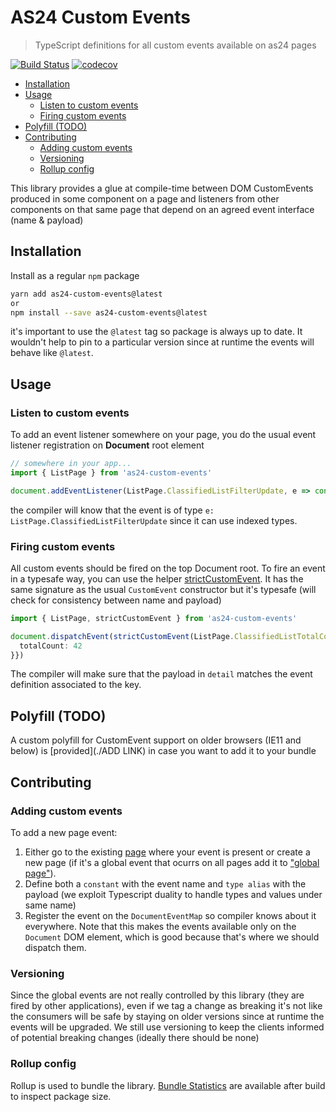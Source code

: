 # AS24 Custom Events

> TypeScript definitions for all custom events available on as24 pages

[![Build Status](https://travis-ci.org/Scout24/as24-custom-events.svg?branch=master)](https://travis-ci.org/Scout24/as24-custom-events)
[![codecov](https://codecov.io/gh/Scout24/as24-custom-events/branch/master/graph/badge.svg)](https://codecov.io/gh/Scout24/as24-custom-events)

<!-- installing doctoc: https://github.com/thlorenz/doctoc#installation -->

<!-- tocdoc command: doctoc ./README.md --maxlevel 3 --notitle -->

<!-- START doctoc generated TOC please keep comment here to allow auto update -->
<!-- DON'T EDIT THIS SECTION, INSTEAD RE-RUN doctoc TO UPDATE -->

- [Installation](#installation)
- [Usage](#usage)
  - [Listen to custom events](#listen-to-custom-events)
  - [Firing custom events](#firing-custom-events)
- [Polyfill (TODO)](#polyfill-todo)
- [Contributing](#contributing)
  - [Adding custom events](#adding-custom-events)
  - [Versioning](#versioning)
  - [Rollup config](#rollup-config)

<!-- END doctoc generated TOC please keep comment here to allow auto update -->

This library provides a glue at compile-time between DOM CustomEvents produced in some component on a page and listeners from other components on that same page that depend on an agreed event interface (name & payload)

## Installation

Install as a regular `npm` package

```sh
yarn add as24-custom-events@latest
or
npm install --save as24-custom-events@latest
```

it's important to use the `@latest` tag so package is always up to date. It wouldn't help to pin to a particular version since at runtime the events will behave like `@latest`.

## Usage

### Listen to custom events

To add an event listener somewhere on your page, you do the usual event listener registration on **Document** root element

```ts
// somewhere in your app...
import { ListPage } from 'as24-custom-events'

document.addEventListener(ListPage.ClassifiedListFilterUpdate, e => console.log(e.detail.searchUrls.standard))
```

the compiler will know that the event is of type `e: ListPage.ClassifiedListFilterUpdate` since it can use indexed types.

### Firing custom events

All custom events should be fired on the top Document root. To fire an event in a typesafe way, you can use the helper [strictCustomEvent](./src/constructors/strictCustomEvent.ts). It has the same signature as the usual `CustomEvent` constructor but it's typesafe (will check for consistency between name and payload)

```ts
import { ListPage, strictCustomEvent } from 'as24-custom-events'

document.dispatchEvent(strictCustomEvent(ListPage.ClassifiedListTotalCountUpdate, { detail: {
  totalCount: 42
}})
```

The compiler will make sure that the payload in `detail` matches the event definition associated to the key.

## Polyfill (TODO)

A custom polyfill for CustomEvent support on older browsers (IE11 and below) is [provided](./ADD LINK) in case you want to add it to your bundle

## Contributing

### Adding custom events

To add a new page event:

1. Either go to the existing [page](./src/pages) where your event is present or create a new page (if it's a global event that ocurrs on all pages add it to ["global page"](./src/pages/global.ts)).
2. Define both a `constant` with the event name and `type alias` with the payload (we exploit Typescript duality to handle types and values under same name)
3. Register the event on the `DocumentEventMap` so compiler knows about it everywhere. Note that this makes the events available only on the `Document` DOM element, which is good because that's where we should dispatch them.

### Versioning

Since the global events are not really controlled by this library (they are fired by other applications), even if we tag a change as breaking it's not like the consumers will be safe by staying on older versions since at runtime the events will be upgraded. We still use versioning to keep the clients informed of potential breaking changes (ideally there should be none)

### Rollup config

Rollup is used to bundle the library. [Bundle Statistics](./stats/index.html) are available after build to inspect package size.
